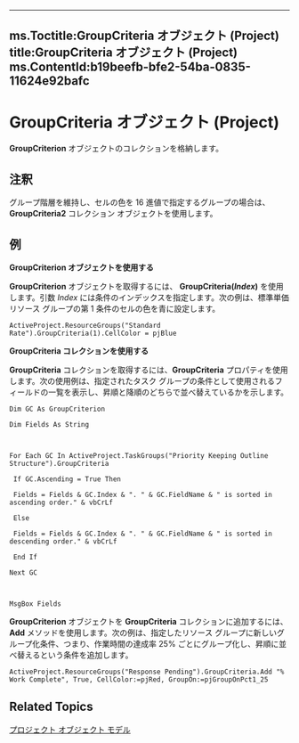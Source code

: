 

---
ms.Toctitle:GroupCriteria オブジェクト (Project)
title:GroupCriteria オブジェクト (Project)
ms.ContentId:b19beefb-bfe2-54ba-0835-11624e92bafc
---
# GroupCriteria オブジェクト (Project)




**GroupCriterion** オブジェクトのコレクションを格納します。

## 注釈
グループ階層を維持し、セルの色を 16 進値で指定するグループの場合は、**GroupCriteria2** コレクション オブジェクトを使用します。



## 例
**GroupCriterion オブジェクトを使用する**



**GroupCriterion** オブジェクトを取得するには、 **GroupCriteria(***Index***)** を使用します。引数  *Index* には条件のインデックスを指定します。次の例は、標準単価リソース グループの第 1 条件のセルの色を青に設定します。

```vba
ActiveProject.ResourceGroups("Standard Rate").GroupCriteria(1).CellColor = pjBlue
```




**GroupCriteria コレクションを使用する**



**GroupCriteria** コレクションを取得するには、**GroupCriteria** プロパティを使用します。次の使用例は、指定されたタスク グループの条件として使用されるフィールドの一覧を表示し、昇順と降順のどちらで並べ替えているかを示します。

```vba
Dim GC As GroupCriterion 

Dim Fields As String 

 

For Each GC In ActiveProject.TaskGroups("Priority Keeping Outline Structure").GroupCriteria 

 If GC.Ascending = True Then 

 Fields = Fields & GC.Index & ". " & GC.FieldName & " is sorted in ascending order." & vbCrLf 

 Else 

 Fields = Fields & GC.Index & ". " & GC.FieldName & " is sorted in descending order." & vbCrLf 

 End If 

Next GC 

 

MsgBox Fields
```




**GroupCriterion** オブジェクトを **GroupCriteria** コレクションに追加するには、**Add** メソッドを使用します。次の例は、指定したリソース グループに新しいグループ化条件、つまり、作業時間の達成率 25% ごとにグループ化し、昇順に並べ替えるという条件を追加します。

```vba
ActiveProject.ResourceGroups("Response Pending").GroupCriteria.Add "% Work Complete", True, CellColor:=pjRed, GroupOn:=pjGroupOnPct1_25
```




## Related Topics

[プロジェクト オブジェクト モデル](900b167b-88ec-ea88-15b7-27bb90c22ac6.md)




